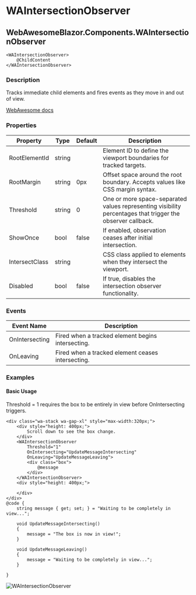 ﻿# WAIntersectionObserver
## WebAwesomeBlazor.Components.WAIntersectionObserver

```HTML+Razor
<WAIntersectionObserver>
	@ChildContent
</WAIntersectionObserver>
```

### Description
Tracks immediate child elements and fires events as they move in and out of view.

[WebAwesome docs](https://webawesome.com/docs/components/intersection-observer)

### Properties
| Property | Type   | Default | Description                              |
|----------|--------|---------|------------------------------------------|
| RootElementId | string |  | Element ID to define the viewport boundaries for tracked targets. |
| RootMargin | string | 0px | Offset space around the root boundary. Accepts values like CSS margin syntax. |
| Threshold | string | 0 | One or more space-separated values representing visibility percentages that trigger the observer callback. |
| ShowOnce | bool | false | If enabled, observation ceases after initial intersection. |
| IntersectClass | string |  | CSS class applied to elements when they intersect the viewport. |
| Disabled | bool | false | If true, disables the intersection observer functionality. |

### Events
| Event Name  | Description                              |
|-------------|------------------------------------------|
| OnIntersecting   | Fired when a tracked element begins intersecting. |
| OnLeaving | Fired when a tracked element ceases intersecting. |

### Examples

#### Basic Usage
Threshold = 1 requires the box to be entirely in view before OnIntersecting triggers.
```HTML+Razor
<div class="wa-stack wa-gap-xl" style="max-width:320px;">
    <div style="height: 400px;">
        Scroll down to see the box change.
    </div>
    <WAIntersectionObserver
        Threshold="1"
        OnIntersecting="UpdateMessageIntersecting"
        OnLeaving="UpdateMessageLeaving">
        <div class="box">
            @message
        </div>
    </WAIntersectionObserver>
    <div style="height: 400px;">
        
    </div>
</div>
@code {
    string message { get; set; } = "Waiting to be completely in view...";

    void UpdateMessageIntersecting()
    {
        message = "The box is now in view!"; 
    }

    void UpdateMessageLeaving()
    {
        message = "Waiting to be completely in view...";
    }

}
```


![WAIntersectionObserver](https://github.com/user-attachments/assets/cde99c73-600a-4331-91b5-767d2612a52d)